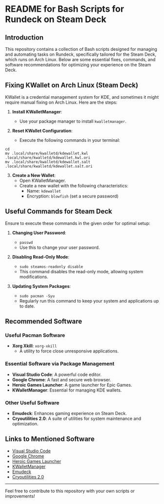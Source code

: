 # README for Bash Scripts for Rundeck on Steam Deck

## Introduction
This repository contains a collection of Bash scripts designed for managing and automating tasks on Rundeck, specifically tailored for the Steam Deck, which runs on Arch Linux. Below are some essential fixes, commands, and software recommendations for optimizing your experience on the Steam Deck.

## Fixing KWallet on Arch Linux (Steam Deck)

KWallet is a credential management system for KDE, and sometimes it might require manual fixing on Arch Linux. Here are the steps:

1. **Install KWalletManager**:
   - Use your package manager to install `kwalletmanager`.
   
2. **Reset KWallet Configuration**:
   - Execute the following commands in your terminal:

```
cd
mv .local/share/kwalletd/kdewallet.kwl .local/share/kwalletd/kdewallet.kwl.ori
mv .local/share/kwalletd/kdewallet.salt .local/share/kwalletd/kdewallet.salt.ori
```

3. **Create a New Wallet**:
   - Open KWalletManager.
   - Create a new wallet with the following characteristics:
     - Name: `kdewallet`
     - Encryption: `blowfish` (set a secure password)

## Useful Commands for Steam Deck

Ensure to execute these commands in the given order for optimal setup:

1. **Changing User Password**:
   - `passwd`
   - Use this to change your user password.

2. **Disabling Read-Only Mode**:
   - `sudo steamos-readonly disable`
   - This command disables the read-only mode, allowing system modifications.

3. **Updating System Packages**:
   - `sudo pacman -Syu`
   - Regularly run this command to keep your system and applications up to date.

## Recommended Software

### Useful Pacman Software

- **Xorg Xkill**: `xorg-xkill`
  - A utility to force close unresponsive applications.

### Essential Software via Package Management

- **Visual Studio Code**: A powerful code editor.
- **Google Chrome**: A fast and secure web browser.
- **Heroic Games Launcher**: A game launcher for Epic Games.
- **KWalletManager**: Essential for managing KDE wallets.

### Other Useful Software

- **Emudeck**: Enhances gaming experience on Steam Deck.
- **Cryoutilities 2.0**: A suite of utilities for system maintenance and optimization.

## Links to Mentioned Software

- [Visual Studio Code](https://code.visualstudio.com/)
- [Google Chrome](https://www.google.com/chrome/)
- [Heroic Games Launcher](https://heroicgameslauncher.com/)
- [KWalletManager](https://apps.kde.org/kwalletmanager/)
- [Emudeck](https://www.emudeck.com/)
- [Cryoutilities 2.0](https://cryinkfly.com/)

---

Feel free to contribute to this repository with your own scripts or improvements!
